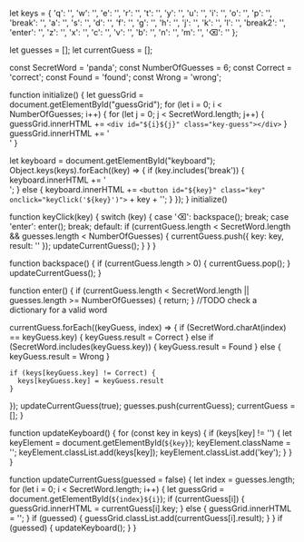 let keys = {
  'q': '', 'w': '', 'e': '', 'r': '', 't': '', 'y': '', 'u': '', 'i': '', 'o': '', 'p': '', 'break': '',
  'a': '', 's': '', 'd': '', 'f': '', 'g': '', 'h': '', 'j': '', 'k': '', 'l': '', 'break2': '',
  'enter': '', 'z': '', 'x': '', 'c': '', 'v': '', 'b': '', 'n': '', 'm': '', '⌫': ''
};

let guesses = [];
let currentGuess = [];

const SecretWord = 'panda';
const NumberOfGuesses = 6;
const Correct = 'correct';
const Found = 'found';
const Wrong = 'wrong';

function initialize() {
  let guessGrid = document.getElementById("guessGrid");
  for (let i = 0; i < NumberOfGuesses; i++) {
    for (let j = 0; j < SecretWord.length; j++) {
      guessGrid.innerHTML += `<div id="${i}${j}" class="key-guess"></div>`
    }
    guessGrid.innerHTML += '<br/>'
  }

  let keyboard = document.getElementById("keyboard");
  Object.keys(keys).forEach((key) => {
    if (key.includes('break')) {
      keyboard.innerHTML += '<br/>';
    } else {
      keyboard.innerHTML += `<button id="${key}" class="key" onclick="keyClick('${key}')">` + key + '</button>';
    }
  });
}
initialize()

function keyClick(key) {
  switch (key) {
    case '⌫':
      backspace();
      break;
    case 'enter':
      enter();
      break;
    default:
      if (currentGuess.length < SecretWord.length
        && guesses.length < NumberOfGuesses) {
        currentGuess.push({ key: key, result: '' });
        updateCurrentGuess();
      }
  }
}

function backspace() {
  if (currentGuess.length > 0) {
    currentGuess.pop();
  }
  updateCurrentGuess();
}

function enter() {
  if (currentGuess.length < SecretWord.length || guesses.length >= NumberOfGuesses) {
    return;
  }
  //TODO check a dictionary for a valid word

  currentGuess.forEach((keyGuess, index) => {
    if (SecretWord.charAt(index) == keyGuess.key) {
      keyGuess.result = Correct
    } else if (SecretWord.includes(keyGuess.key)) {
      keyGuess.result = Found
    } else {
      keyGuess.result = Wrong
    }

    if (keys[keyGuess.key] != Correct) {
      keys[keyGuess.key] = keyGuess.result
    }
  });
  updateCurrentGuess(true);
  guesses.push(currentGuess);
  currentGuess = [];
}

function updateKeyboard() {
  for (const key in keys) {
    if (keys[key] != '') {
      let keyElement = document.getElementById(`${key}`);
      keyElement.className = '';
      keyElement.classList.add(keys[key]);
      keyElement.classList.add('key');
    }
  }
}

function updateCurrentGuess(guessed = false) {
  let index = guesses.length;
  for (let i = 0; i < SecretWord.length; i++) {
    let guessGrid = document.getElementById(`${index}${i}`);
    if (currentGuess[i]) {
      guessGrid.innerHTML = currentGuess[i].key;
    } else {
      guessGrid.innerHTML = '';
    }
    if (guessed) {
      guessGrid.classList.add(currentGuess[i].result);
    }
  }
  if (guessed) {
    updateKeyboard();
  }
}
